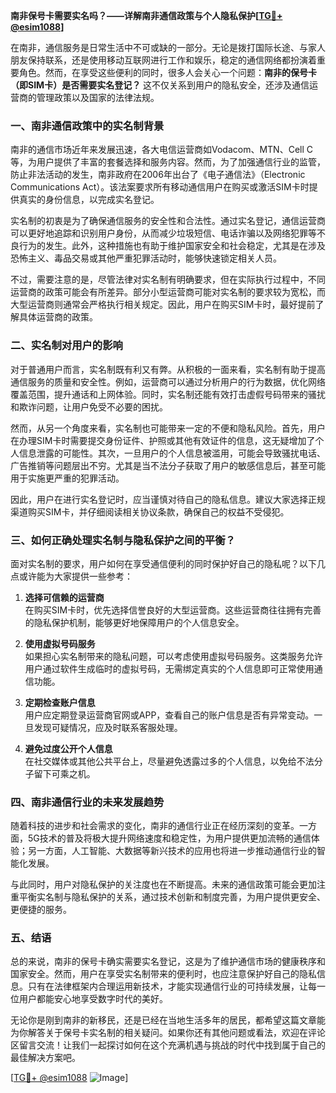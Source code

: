 **南非保号卡需要实名吗？——详解南非通信政策与个人隐私保护[[TG💪+ @esim1088](https://t.me/s/esim1088)]**

在南非，通信服务是日常生活中不可或缺的一部分。无论是拨打国际长途、与家人朋友保持联系，还是使用移动互联网进行工作和娱乐，稳定的通信网络都扮演着重要角色。然而，在享受这些便利的同时，很多人会关心一个问题：**南非的保号卡（即SIM卡）是否需要实名登记？** 这不仅关系到用户的隐私安全，还涉及通信运营商的管理政策以及国家的法律法规。

### 一、南非通信政策中的实名制背景

南非的通信市场近年来发展迅速，各大电信运营商如Vodacom、MTN、Cell C等，为用户提供了丰富的套餐选择和服务内容。然而，为了加强通信行业的监管，防止非法活动的发生，南非政府在2006年出台了《电子通信法》（Electronic Communications Act）。该法案要求所有移动通信用户在购买或激活SIM卡时提供真实的身份信息，以完成实名登记。

实名制的初衷是为了确保通信服务的安全性和合法性。通过实名登记，通信运营商可以更好地追踪和识别用户身份，从而减少垃圾短信、电话诈骗以及网络犯罪等不良行为的发生。此外，这种措施也有助于维护国家安全和社会稳定，尤其是在涉及恐怖主义、毒品交易或其他严重犯罪活动时，能够快速锁定相关人员。

不过，需要注意的是，尽管法律对实名制有明确要求，但在实际执行过程中，不同运营商的政策可能会有所差异。部分小型运营商可能对实名制的要求较为宽松，而大型运营商则通常会严格执行相关规定。因此，用户在购买SIM卡时，最好提前了解具体运营商的政策。

### 二、实名制对用户的影响

对于普通用户而言，实名制既有利又有弊。从积极的一面来看，实名制有助于提高通信服务的质量和安全性。例如，运营商可以通过分析用户的行为数据，优化网络覆盖范围，提升通话和上网体验。同时，实名制还能有效打击虚假号码带来的骚扰和欺诈问题，让用户免受不必要的困扰。

然而，从另一个角度来看，实名制也可能带来一定的不便和隐私风险。首先，用户在办理SIM卡时需要提交身份证件、护照或其他有效证件的信息，这无疑增加了个人信息泄露的可能性。其次，一旦用户的个人信息被滥用，可能会导致骚扰电话、广告推销等问题层出不穷。尤其是当不法分子获取了用户的敏感信息后，甚至可能用于实施更严重的犯罪活动。

因此，用户在进行实名登记时，应当谨慎对待自己的隐私信息。建议大家选择正规渠道购买SIM卡，并仔细阅读相关协议条款，确保自己的权益不受侵犯。

### 三、如何正确处理实名制与隐私保护之间的平衡？

面对实名制的要求，用户如何在享受通信便利的同时保护好自己的隐私呢？以下几点或许能为大家提供一些参考：

1. **选择可信赖的运营商**  
   在购买SIM卡时，优先选择信誉良好的大型运营商。这些运营商往往拥有完善的隐私保护机制，能够更好地保障用户的个人信息安全。

2. **使用虚拟号码服务**  
   如果担心实名制带来的隐私问题，可以考虑使用虚拟号码服务。这类服务允许用户通过软件生成临时的虚拟号码，无需绑定真实的个人信息即可正常使用通信功能。

3. **定期检查账户信息**  
   用户应定期登录运营商官网或APP，查看自己的账户信息是否有异常变动。一旦发现可疑情况，应及时联系客服处理。

4. **避免过度公开个人信息**  
   在社交媒体或其他公共平台上，尽量避免透露过多的个人信息，以免给不法分子留下可乘之机。

### 四、南非通信行业的未来发展趋势

随着科技的进步和社会需求的变化，南非的通信行业正在经历深刻的变革。一方面，5G技术的普及将极大提升网络速度和稳定性，为用户提供更加流畅的通信体验；另一方面，人工智能、大数据等新兴技术的应用也将进一步推动通信行业的智能化发展。

与此同时，用户对隐私保护的关注度也在不断提高。未来的通信政策可能会更加注重平衡实名制与隐私保护的关系，通过技术创新和制度完善，为用户提供更安全、更便捷的服务。

### 五、结语

总的来说，南非的保号卡确实需要实名登记，这是为了维护通信市场的健康秩序和国家安全。然而，用户在享受实名制带来的便利时，也应注意保护好自己的隐私信息。只有在法律框架内合理运用新技术，才能实现通信行业的可持续发展，让每一位用户都能安心地享受数字时代的美好。

无论你是刚到南非的新移民，还是已经在当地生活多年的居民，都希望这篇文章能为你解答关于保号卡实名制的相关疑问。如果你还有其他问题或看法，欢迎在评论区留言交流！让我们一起探讨如何在这个充满机遇与挑战的时代中找到属于自己的最佳解决方案吧。

[[TG💪+ @esim1088](https://t.me/s/esim1088) ![Image](https://i.postimg.cc/4NQfJmqS/Snipaste-2025-05-13-00-14-12.png)]